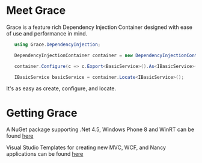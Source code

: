 Meet Grace
=====

Grace is a feature rich Dependency Injection Container designed with ease of use and performance in mind. 

```csharp 
   using Grace.DependencyInjection;

   DependencyInjectionContainer container = new DependencyInjectionContainer();

   container.Configure(c => c.Export<BasicService>().As<IBasicService>());

   IBasicService basicService = container.Locate<IBasicService>();
```

It's as easy as create, configure, and locate.

Getting Grace
=====

A NuGet package supporting .Net 4.5, Windows Phone 8 and WinRT can be found [here](http://www.nuget.org/packages/Grace/)

Visual Studio Templates for creating new MVC, WCF, and Nancy applications can be found [here](http://visualstudiogallery.msdn.microsoft.com/db6d9cb6-bb84-4c98-82b7-2edc4388cdef)




